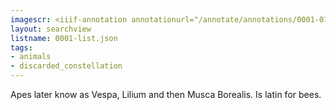 ```yaml
---
imagescr: <iiif-annotation annotationurl="/annotate/annotations/0001-012.json" styling="image_only:true"></iiif-annotation>
layout: searchview
listname: 0001-list.json
tags:
- animals
- discarded_constellation
---
```

Apes later know as Vespa, Lilium and then Musca Borealis. Is latin for bees.
